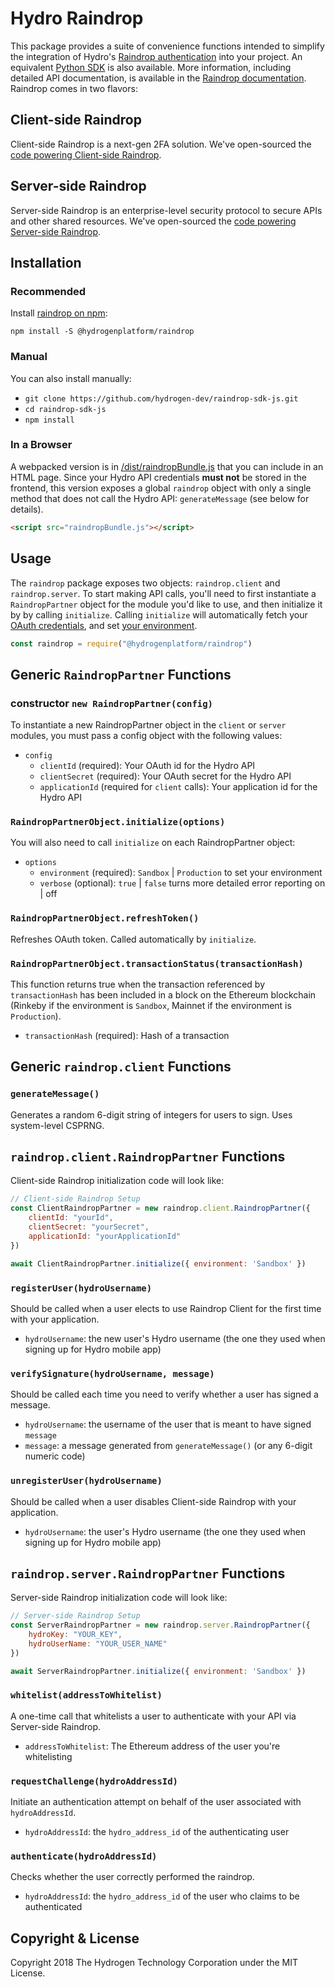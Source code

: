 # Hydro Raindrop
This package provides a suite of convenience functions intended to simplify the integration of Hydro's [Raindrop authentication](https://www.hydrogenplatform.com/hydro) into your project. An equivalent [Python SDK](https://github.com/hydrogen-dev/raindrop-sdk-python) is also available. More information, including detailed API documentation, is available in the [Raindrop documentation](https://www.hydrogenplatform.com/docs/hydro/v1/#Raindrop). Raindrop comes in two flavors:

## Client-side Raindrop
Client-side Raindrop is a next-gen 2FA solution. We've open-sourced the [code powering Client-side Raindrop](https://github.com/hydrogen-dev/smart-contracts/tree/master/raindrop-client).


## Server-side Raindrop
Server-side Raindrop is an enterprise-level security protocol to secure APIs and other shared resources. We've open-sourced the [code powering Server-side Raindrop](https://github.com/hydrogen-dev/smart-contracts/tree/master/hydro-token-and-raindrop-enterprise).


## Installation
### Recommended
Install [raindrop on npm](https://www.npmjs.com/package/@hydrogenplatform/raindrop):
```shell
npm install -S @hydrogenplatform/raindrop
```

### Manual
You can also install manually:
- `git clone https://github.com/hydrogen-dev/raindrop-sdk-js.git`
- `cd raindrop-sdk-js`
- `npm install`

### In a Browser
A webpacked version is in [/dist/raindropBundle.js](./dist/raindropBundle.js) that you can include in an HTML page. Since your Hydro API credentials **must not** be stored in the frontend, this version exposes a global `raindrop` object with only a single method that does not call the Hydro API: `generateMessage` (see below for details).

```html
<script src="raindropBundle.js"></script>
```


## Usage
The `raindrop` package exposes two objects: `raindrop.client` and `raindrop.server`. To start making API calls, you'll need to first instantiate a `RaindropPartner` object for the module you'd like to use, and then initialize it by by calling `initialize`. Calling `initialize` will automatically fetch your [OAuth credentials](https://www.hydrogenplatform.com/docs/hydro/v1/#Authentication), and set [your environment](https://www.hydrogenplatform.com/docs/hydro/v1/#Environment).

```javascript
const raindrop = require("@hydrogenplatform/raindrop")
```

## Generic `RaindropPartner` Functions
### constructor `new RaindropPartner(config)`
To instantiate a new RaindropPartner object in the `client` or `server` modules, you must pass a config object with the following values:
- `config`
  - `clientId` (required): Your OAuth id for the Hydro API
  - `clientSecret` (required): Your OAuth secret for the Hydro API
  - `applicationId` (required for `client` calls): Your application id for the Hydro API

### `RaindropPartnerObject.initialize(options)`
You will also need to call `initialize` on each RaindropPartner object:
- `options`
  - `environment` (required): `Sandbox` | `Production` to set your environment
  - `verbose` (optional): `true` | `false` turns more detailed error reporting on | off

### `RaindropPartnerObject.refreshToken()`
Refreshes OAuth token. Called automatically by `initialize`.

### `RaindropPartnerObject.transactionStatus(transactionHash)`
This function returns true when the transaction referenced by `transactionHash` has been included in a block on the Ethereum blockchain (Rinkeby if the environment is `Sandbox`, Mainnet if the environment is `Production`).
- `transactionHash` (required): Hash of a transaction

## Generic `raindrop.client` Functions

### `generateMessage()`
Generates a random 6-digit string of integers for users to sign. Uses system-level CSPRNG.

## `raindrop.client.RaindropPartner` Functions
Client-side Raindrop initialization code will look like:

```javascript
// Client-side Raindrop Setup
const ClientRaindropPartner = new raindrop.client.RaindropPartner({
    clientId: "yourId",
    clientSecret: "yourSecret",
    applicationId: "yourApplicationId"
})

await ClientRaindropPartner.initialize({ environment: 'Sandbox' })
```

### `registerUser(hydroUsername)`
Should be called when a user elects to use Raindrop Client for the first time with your application.
- `hydroUsername`: the new user's Hydro username (the one they used when signing up for Hydro mobile app)

### `verifySignature(hydroUsername, message)`
Should be called each time you need to verify whether a user has signed a message.
- `hydroUsername`: the username of the user that is meant to have signed `message`
- `message`: a message generated from `generateMessage()` (or any 6-digit numeric code)

### `unregisterUser(hydroUsername)`
Should be called when a user disables Client-side Raindrop with your application.
- `hydroUsername`: the user's Hydro username (the one they used when signing up for Hydro mobile app)

## `raindrop.server.RaindropPartner` Functions
Server-side Raindrop initialization code will look like:

```javascript
// Server-side Raindrop Setup
const ServerRaindropPartner = new raindrop.server.RaindropPartner({
    hydroKey: "YOUR_KEY",
    hydroUserName: "YOUR_USER_NAME"
})

await ServerRaindropPartner.initialize({ environment: 'Sandbox' })
```

### `whitelist(addressToWhitelist)`
A one-time call that whitelists a user to authenticate with your API via Server-side Raindrop.
- `addressToWhitelist`: The Ethereum address of the user you're whitelisting

### `requestChallenge(hydroAddressId)`
Initiate an authentication attempt on behalf of the user associated with `hydroAddressId`.
- `hydroAddressId`: the `hydro_address_id` of the authenticating user

### `authenticate(hydroAddressId)`
Checks whether the user correctly performed the raindrop.
- `hydroAddressId`: the `hydro_address_id` of the user who claims to be authenticated

## Copyright & License
Copyright 2018 The Hydrogen Technology Corporation under the MIT License.
